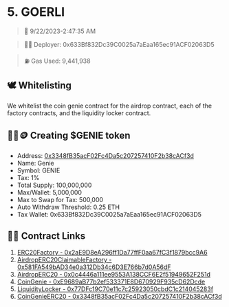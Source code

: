 # 5. GOERLI
<blockquote>📅 9/22/2023-2:47:35 AM</blockquote>

<blockquote>🧞‍♂️ Deployer: 0x633Bf832Dc39C0025a7aEaa165ec91ACF02063D5</blockquote>

<blockquote>⛽️ Gas Used: 9,441,938</blockquote>

## 🕊️ Whitelisting
We whitelist the coin genie contract for the airdrop contract, each of the factory contracts, and the liquidity locker contract.
## 🧞‍♂️🪙 Creating $GENIE token
- Address: [0x3348fB35acF02Fc4Da5c207257410F2b38cACf3d](https://goerli.etherscan.io/token/0x3348fB35acF02Fc4Da5c207257410F2b38cACf3d)
- Name: Genie
- Symbol: GENIE
- Tax: 1%
- Total Supply: 100,000,000
- Max/Wallet: 5,000,000
- Max to Swap for Tax: 500,000
- Auto Withdraw Threshold: 0.25 ETH
- Tax Wallet: 0x633Bf832Dc39C0025a7aEaa165ec91ACF02063D5
## 👷‍♂️ Contract Links
1. [ERC20Factory - 0x2aE9D8eA296ff1Da77ffF0aa67fC3f1879bcc9A6](https://goerli.etherscan.io/address/0x2aE9D8eA296ff1Da77ffF0aa67fC3f1879bcc9A6)
2. [AirdropERC20ClaimableFactory - 0x581FA549bAD34e0a312Db34c6D3E766b7d0A56dF](https://goerli.etherscan.io/address/0x581FA549bAD34e0a312Db34c6D3E766b7d0A56dF)
3. [AirdropERC20 - 0x0c4446a111ee9553A138CCF6E2f51949652F251d](https://goerli.etherscan.io/address/0x0c4446a111ee9553A138CCF6E2f51949652F251d)
4. [CoinGenie - 0xE9689aB77b2ef533371E8D670929F935cD62Dcde](https://goerli.etherscan.io/address/0xE9689aB77b2ef533371E8D670929F935cD62Dcde)
5. [LiquidityLocker - 0x77DFc19C70e11c7c25923050cbdC1c214045283f](https://goerli.etherscan.io/address/0x77DFc19C70e11c7c25923050cbdC1c214045283f)
6. [CoinGenieERC20 - 0x3348fB35acF02Fc4Da5c207257410F2b38cACf3d](https://goerli.etherscan.io/address/0x3348fB35acF02Fc4Da5c207257410F2b38cACf3d)

